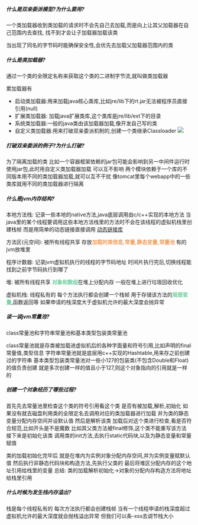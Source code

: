 ##### 什么是双亲委派模型?为什么要用?
一个类加载器收到类加载的请求时不会先自己去加载,而是向上让其父加载器在自己范围内去查找,
找不到才会让子加载器加载该类

当出现了同名的字节码时能确保安全性,会优先去加载父加载器范围内的类

##### 什么是类加载器?
通过一个类的全限定名称来获取这个类的二进制字节流,就叫做类加载器

累加载器有
* 启动类加载器:用来加载java核心类库,比如jre/lib下的rt.jar无法被程序员直接引用(null)
* 扩展类加载器: 加载java扩展类库,这个类库是jre/lib/ext下的目录
* 系统类加载器:一般的java类由该加载器加载,像开发自己写的类
* 自定义类加载器:用来打破双亲委派机制的,创建一个类继承Classloader
![](img/Pasted%20image%2020221024020344.png)

##### 打破双亲委派的例子?为什么打破?
为了隔离加载的类
比如一个容器框架依赖的jar包可能会影响到另一中间件运行时使用jar包,此时用自定义类加载器加载
可以互不影响
两个模块依赖于一个库的不同版本用不同的类加载器加载,就可以互不干扰
像tomcat里每个webapp中的一些类库就用不同的类加载器进行隔离


##### 什么是jvm内存结构?
本地方法栈:
记录一些本地的native方法,java底层调用由c/c++实现的本地方法
当java里的某个线程要调用这些本地方法栈里的方法时不会在该线程的虚拟机栈里创建栈帧
而是用简单的动态链接直接调用
[动态链接库](../../clang/c程序的编译过程#####静态链接与动态链接)

方法区(元空间):
被所有线程共享
存放<font color=#F09B59 style=" font-weight:bold;">加载的类信息,常量,静态变量,常量池</font>
有的jvm放堆里

程序计数器:
记录jvm虚拟机执行的线程的字节码地址
时间片执行完后,切换线程能找到之前字节码执行到哪了

堆:
被所有线程共享
<font color=#66CC99 style=" font-weight:bold;">对象和数组</font>在堆上分配内存
一般在堆上进行垃圾回收优化

虚拟机栈:
线程私有的
每个方法执行都会创建一个栈帧
用于存储该方法的<font color=#66CC99 style=" font-weight:bold;">局部变量</font>,函数返回等
如果申请的栈深度大于虚拟机允许的最大深度会抛异常


##### 谈一谈jvm常量池?
class常量池和字符串常量池和基本类型包装类常量池

class常量池就是存类被加载进虚拟机后的各种字面量和符号引用,比如声明的final常量值,类型信息
字符串常量池就是底层用c++实现的Hashtable,用来存之前创建过的字符串
基本类型包装类常量池对一些小127的包装类(不包含Double和Float)的值负责创建
就是多次创建一样的值且小于127,则这个对象指向的引用就是一样的


##### 创建一个对象经历了哪些过程?
首先先去常量池里检查这个类的符号引用看这个类
是否有被加载,解析,初始化
如果没有就去磁盘利用类的全限定名去调用对应的类加载器进行加载
并为类的静态变量分配内存空间并设默认值
然后是解析该类
加载后对这个类进行检查,看是否符合规范,比如开头是不是魔数
比如其父类方法被final修饰,这个类不能重写该方法
接下来是初始化该类
调用类的init方法,去执行static代码块,以及为静态变量和常量赋值

类的加载初始化完毕后
就是在堆内为实例对象分配内存空间,并为实例变量赋默认值
然后执行非静态代码块和构造方法,先执行父类的
最后将堆区分配内存的这个地址引用给栈里的变量
总结:
类的加载解析初始化->对象的分配内存构造方法将地址给栈里引用

##### 什么时候为发生栈内存溢出?
栈是每个线程私有的
每次方法执行都会创建栈帧
当有一个线程申请的栈深度超过虚拟机允许的最大深度就会抛栈溢出异常
但我们可以条-xss去调节栈大小





